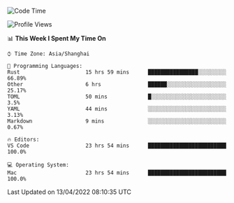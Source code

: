 <!--START_SECTION:waka-->
![Code Time](http://img.shields.io/badge/Code%20Time-1%2C228%20hrs%2039%20mins-blue)

![Profile Views](http://img.shields.io/badge/Profile%20Views-18-blue)

📊 **This Week I Spent My Time On** 

```text
⌚︎ Time Zone: Asia/Shanghai

💬 Programming Languages: 
Rust                     15 hrs 59 mins      ████████████████░░░░░░░░░   66.89% 
Other                    6 hrs               ██████░░░░░░░░░░░░░░░░░░░   25.17% 
TOML                     50 mins             █░░░░░░░░░░░░░░░░░░░░░░░░   3.5% 
YAML                     44 mins             ░░░░░░░░░░░░░░░░░░░░░░░░░   3.13% 
Markdown                 9 mins              ░░░░░░░░░░░░░░░░░░░░░░░░░   0.67%

🔥 Editors: 
VS Code                  23 hrs 54 mins      █████████████████████████   100.0%

💻 Operating System: 
Mac                      23 hrs 54 mins      █████████████████████████   100.0%

```


 Last Updated on 13/04/2022 08:10:35 UTC
<!--END_SECTION:waka-->
